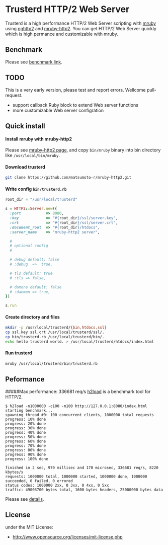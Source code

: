 # Trusterd HTTP/2 Web Server
Trusterd is a high performance HTTP/2 Web Server scripting with [mruby](https://github.com/mruby/mruby) using [nghttp2](https://github.com/tatsuhiro-t/nghttp2) and [mruby-http2](https://github.com/matsumoto-r/mruby-http2). You can get HTTP/2 Web Server quickly which is high permance and customizable with mruby.

## Benchmark
Please see [benchmark link](https://gist.github.com/matsumoto-r/9702123).

## TODO
This is a very early version, please test and report errors. Wellcome pull-request.
- support callback Ruby block to extend Web server functions
- more customizable Web server configration

## Quick install
#### Install mruby with mruby-http2
Please see [mruby-http2 page](https://github.com/matsumoto-r/mruby-http2), and copy ``bin/mruby`` binary into bin directory like ``/usr/local/bin/mruby``.
#### Download trusterd
```bash
git clone https://github.com/matsumoto-r/mruby-http2.git
```
#### Write config ``bin/trusterd.rb``
```ruby
root_dir = "/usr/local/trusterd"

s = HTTP2::Server.new({
  :port           => 8080,
  :key            => "#{root_dir}/ssl/server.key",
  :crt            => "#{root_dir}/ssl/server.crt",
  :document_root  => "#{root_dir}/htdocs",
  :server_name    => "mruby-http2 server",

  #
  # optional config
  #

  # debug default: false
  # :debug  =>  true,

  # tls default: true
  # :tls => false,

  # damone default: false
  # :daemon => true,
})

s.run
```
#### Create directory and files
```bash
mkdir -p /usr/local/trusterd/{bin,htdocs,ssl}
cp ssl.key ssl.crt /usr/local/trusterd/ssl/.
cp bin/trusterd.rb /usr/local/trusterd/bin/.
echo hello trusterd world. > /usr/local/trusterd/htdocs/index.html
```
#### Run trusterd
```bash
mruby /usr/local/trusterd/bin/trusterd.rb
```
## Peformance
#####Max performance: 336681 req/s
[h2load](https://github.com/tatsuhiro-t/nghttp2#benchmarking-tool) is a benchmark tool for HTTP/2.
```
$ h2load -n1000000 -c100 -m100 http://127.0.0.1:8080/index.html
starting benchmark...
spawning thread #0: 100 concurrent clients, 1000000 total requests
progress: 10% done
progress: 20% done
progress: 30% done
progress: 40% done
progress: 50% done
progress: 60% done
progress: 70% done
progress: 80% done
progress: 90% done
progress: 100% done

finished in 2 sec, 970 millisec and 170 microsec, 336681 req/s, 8220 kbytes/s
requests: 1000000 total, 1000000 started, 1000000 done, 1000000 succeeded, 0 failed, 0 errored
status codes: 1000000 2xx, 0 3xx, 0 4xx, 0 5xx
traffic: 49003700 bytes total, 1600 bytes headers, 25000000 bytes data
```
Please see [details](https://gist.github.com/matsumoto-r/9702123).
## License
under the MIT License:

* http://www.opensource.org/licenses/mit-license.php

